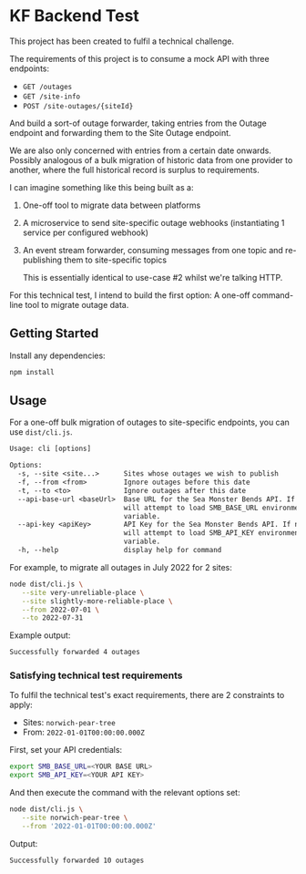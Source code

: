 # KF Backend Test

This project has been created to fulfil a technical challenge.

The requirements of this project is to consume a mock API with three endpoints:

- `GET /outages`
- `GET /site-info`
- `POST /site-outages/{siteId}`

And build a sort-of outage forwarder, taking entries from the Outage endpoint and forwarding them to the Site Outage endpoint.

We are also only concerned with entries from a certain date onwards. Possibly analogous of a bulk migration of historic data from one provider to another, where the full historical record is surplus to requirements.

I can imagine something like this being built as a:

1. One-off tool to migrate data between platforms
2. A microservice to send site-specific outage webhooks (instantiating 1 service per configured webhook)
3. An event stream forwarder, consuming messages from one topic and re-publishing them to site-specific topics

   This is essentially identical to use-case #2 whilst we're talking HTTP.

For this technical test, I intend to build the first option: A one-off command-line tool to migrate outage data.

## Getting Started

Install any dependencies:

```sh
npm install
```

## Usage

For a one-off bulk migration of outages to site-specific endpoints, you can use `dist/cli.js`.

```txt
Usage: cli [options]

Options:
  -s, --site <site...>      Sites whose outages we wish to publish
  -f, --from <from>         Ignore outages before this date
  -t, --to <to>             Ignore outages after this date
  --api-base-url <baseUrl>  Base URL for the Sea Monster Bends API. If not set,
                            will attempt to load SMB_BASE_URL environmental
                            variable.
  --api-key <apiKey>        API Key for the Sea Monster Bends API. If not set,
                            will attempt to load SMB_API_KEY environmental
                            variable.
  -h, --help                display help for command
```

For example, to migrate all outages in July 2022 for 2 sites:

```sh
node dist/cli.js \
   --site very-unreliable-place \
   --site slightly-more-reliable-place \
   --from 2022-07-01 \
   --to 2022-07-31
```

Example output:

```txt
Successfully forwarded 4 outages
```

### Satisfying technical test requirements

To fulfil the technical test's exact requirements, there are 2 constraints to apply:

- Sites: `norwich-pear-tree`
- From: `2022-01-01T00:00:00.000Z`

First, set your API credentials:

```sh
export SMB_BASE_URL=<YOUR BASE URL>
export SMB_API_KEY=<YOUR API KEY>
```

And then execute the command with the relevant options set:

```sh
node dist/cli.js \
   --site norwich-pear-tree \
   --from '2022-01-01T00:00:00.000Z'
```

Output:

```txt
Successfully forwarded 10 outages
```
